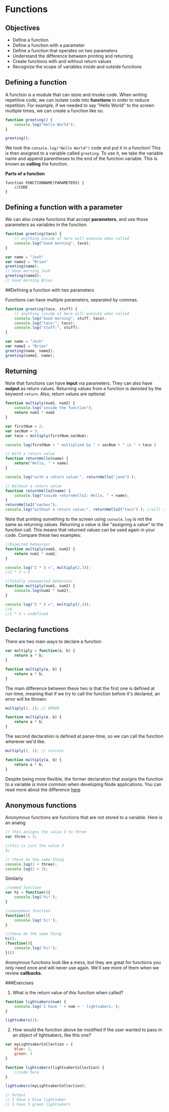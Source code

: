 # Functions

## Objectives
* Define a function
* Define a function with a parameter
* Define a function that operates on two parameters
* Understand the difference between printing and returning
* Create functions with and without return values
* Recognize the scope of variables inside and outside functions

## Defining a function

A function is a module that can store and invoke code. When writing repetitive
code, we can isolate code into **functions** in order to reduce repetition. For
example, if we needed to say "Hello World" to the screen multiple times, we can
create a function like so.

```js
function greeting() {
	console.log("Hello World");
}

greeting();
```

We took the `console.log("Hello World")` code and put it in a function! This is then assigned to a variable called `greeting`. To use it, we take the variable name and append parentheses to the end of the function variable. This is known as **calling** the function.

**Parts of a function**

```
function FUNCTIONNAME(PARAMETERS) {
	//CODE
}
```

## Defining a function with a parameter

We can also create functions that accept **parameters**, and use those parameters as variables in the function.

```js
function greeting(taco) {
	// anything inside of here will execute when called
	console.log("Good morning", taco);
}

var name = "Josh"
var name2 = "Brian"
greeting(name);
// Good morning Josh
greeting(name2);
// Good morning Brian
```

##Defining a function with two parameters

Functions can have multiple parameters, separated by commas.

```js
function greeting(taco, stuff) {
	// anything inside of here will execute when called
	console.log("Good morning", stuff, taco);
	console.log("taco:", taco);
	console.log("stuff:", stuff);
}

var name = "Josh"
var name2 = "Brian"
greeting(name, name2);
greeting(name2, name);
```

## Returning

Note that functions can have **input** via parameters. They can also have **output** as return values. Returning values from a function is denoted by the keyword `return`. Also, return values are optional.

```js
function multiply(num1, num2) {
	console.log("inside the function");
	return num1 * num2
}

var firstNum = 2;
var secNum = 3;
var taco = multiply(firstNum,secNum);

console.log(firstNum + " multiplied by " + secNum + " is " + taco )
```

```js
// With a return value
function returnHello(name) {
	return("Hello, " + name)
}

console.log("with a return value:", returnHello("jane") );

// Without a return value
function returnHello2(name) {
	console.log("inside returnHello2: Hello, " + name);
}
returnHello2("nachos");
console.log("without a return value:", returnHello2("taco") ); //will show as undefined
```

Note that printing something to the screen using `console.log` is not the same as returning values. Returning a value is like "assigning a value" to the function call. This means that returned values can be used again in your code. Compare these two examples:

```js
//Expected behaviour
function multiply(num1, num2) {
	return num1 * num2;
}

console.log("2 * 3 =", multiply(2,3));
//2 * 3 = 6
```

```js
//Totally unexpected behaviour
function multiply(num1, num2) {
	console.log(num1 * num2);
}

console.log("2 * 3 =", multiply(2,3));
//6
//2 * 3 = undefined
```

## Declaring functions

There are two main ways to declare a function
```js
var multiply = function(a, b) {
	return a * b;
}

function multiply(a, b) {
	return a * b;
}
```

The main difference between these two is that the first one is defined at run-time, meaning that if we try to call the function before it's declared, an error will be thrown:
```js
multiply(2, 2); // ERROR

function multiply(a, b) {
	return a * b;
}
```

The second declaration is defined at parse-time, so we can call the function wherever we'd like.
```js
multiply(2, 2); // success

function multiply(a, b) {
	return a * b;
}
```

Despite being more flexible, the former declaration that assigns the function to a variable is more common when developing Node applications. You can read more about the difference [here](http://stackoverflow.com/questions/336859/var-functionname-function-vs-function-functionname)

## Anonymous functions

Anonymous functions are functions that are not stored to a variable. Here is an analog

```js
// this assigns the value 3 to three
var three = 3;

//this is just the value 3
3;

// these do the same thing
console.log(2 + three);
console.log(2 + 3);
```

Similarly

```js
//named function
var hi = function(){
	console.log('hi!');
}

//anonymous function
function(){
	console.log('hi!');
}

//these do the same thing
hi();
(function(){
	console.log('hi!');
})()
```

Anonymous functions look like a mess, but they are great for functions you only need once and will never use again. We'll see more of them when we review **callbacks**.

###Exercises

1. What is the return value of this function when called?

```js
function lightsabers(num) {
	console.log('I have ' + num + ' lightsabers.');
}

lightsabers(2);
```

2. How would the function above be modified if the user wanted to pass in an object of lightsabers, like this one?

```js
var myLightsaberCollection = {
	blue: 1,
	green: 3
}

function lightsabers(lightsaberCollection) {
	//code here
}

lightsabers(myLightsaberCollection);

// Output
// I have 1 blue lightsaber
// I have 3 green lightsabers
```
